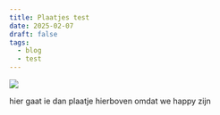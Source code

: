 ```yaml
---
title: Plaatjes test
date: 2025-02-07
draft: false
tags:
  - blog
  - test
---
```

![](/images/Pasted%20image%2020250207173035.png)

hier gaat ie dan plaatje hierboven omdat we happy zijn
